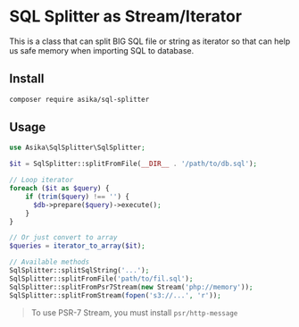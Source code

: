 # SQL Splitter as Stream/Iterator

This is a class that can split BIG SQL file or string as iterator so that can help us safe memory when importing SQL to database.

## Install

```bash
composer require asika/sql-splitter
```

## Usage

```php
use Asika\SqlSplitter\SqlSplitter;

$it = SqlSplitter::splitFromFile(__DIR__ . '/path/to/db.sql');

// Loop iterator
foreach ($it as $query) {
    if (trim($query) !== '') {
      $db->prepare($query)->execute();
    }
}

// Or just convert to array
$queries = iterator_to_array($it);

// Available methods
SqlSplitter::splitSqlString('...');
SqlSplitter::splitFromFile('path/to/fil.sql');
SqlSplitter::splitFromPsr7Stream(new Stream('php://memory'));
SqlSplitter::splitFromStream(fopen('s3://...', 'r'));
```

> To use PSR-7 Stream, you must install `psr/http-message`
